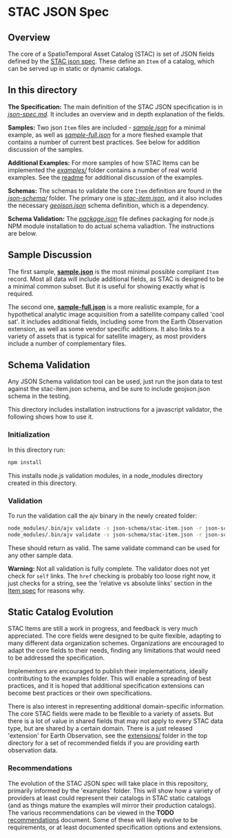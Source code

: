 # STAC JSON Spec

## Overview

The core of a SpatioTemporal Asset Catalog (STAC) is set of JSON fields defined by the [STAC json spec](json-spec.md).
These define an `Item` of a catalog, which can be served up in static or dynamic catalogs. 

## In this directory


**The Specification:** The main definition of the STAC JSON specification is in *[json-spec.md](json-spec.md)*. It includes an 
overview and in depth explanation of the fields.

**Samples:** Two json `Item` files are included - *[sample.json](sample.json)* for a minimal example, as well as 
*[sample-full.json](sample-full.json)* for a more fleshed example that contains a number of current best practices. See below
for addition discussion of the samples.

**Additional Examples:** For more samples of how STAC Items can be implemented the *[examples/](examples/)* folder contains
a number of real world examples. See the [readme](examples/README.md) for additional discussion of the examples.

**Schemas:** The schemas to validate the core `Item` definition are found in the *[json-schema/](json-schema/)* folder. 
The primary one is *[stac-item.json](json-schema/stac-item.json)*, and it also includes the necessary *[geojson.json](json-schema/geojson.json)*
schema definition, which is a dependency.

**Schema Validation:** The *[package.json](package.json)* file defines packaging for node.js NPM module installation to do
actual schema valiadtion. The instructions are below.

## Sample Discussion

The first sample, **[sample.json](sample.json)** is the most minimal possible compliant `Item` record. Most all data will
include additional fields, as STAC is designed to be a minimal common subset. But it is useful for showing exactly what is
required.

The second one, **[sample-full.json](sample-full.json)** is a more realistic example, for a hypothetical analytic image 
acquisition from a satellite company called 'cool sat'. It includes additional fields, including some from the Earth 
Observation extension, as well as some vendor specific additions. It also links to a variety of assets that is typical for
satellite imagery, as most providers include a number of complementary files.

## Schema Validation

Any JSON Schema validation tool can be used, just run the json data to test against the stac-item.json schema, and be sure to include geojson.json schema in the testing. 

This directory includes installation instructions for a javascript validator, the following shows how to use it.

### Initialization

In this directory run:

```bash
npm install
```
This installs node.js validation modules, in a node_modules directory created in this directory.

### Validation

To run the validation call the ajv binary in the newly created folder:

```bash
node_modules/.bin/ajv validate -s json-schema/stac-item.json -r json-schema/geojson.json -d sample.json --verbose
node_modules/.bin/ajv validate -s json-schema/stac-item.json -r json-schema/geojson.json -d examples/landsat8-sample.json --verbose
```

These should return as valid. The same validate command can be used for any other sample data.

**Warning:** Not all validation is fully complete. The validator does not yet check for `self` 
links. The `href` checking is probably too loose right now, it just checks for a string, see the 
'relative vs absolute links' section  in the [Item spec](json-spec.md) for reasons why. 


## Static Catalog Evolution 

STAC Items are still a work in progress, and feedback is very much appreciated. The core fields were designed to be 
quite flexible, adapting to many different data organization schemes. Organizations are encouraged to adapt 
the core fields to their needs, finding any limitations that would need to be addressed the specification.

Implementors are encouraged to publish their implementations, ideally contributing to the examples folder.
This will enable a spreading of best practices, and it is hoped that additional specification extensions can
become best practices or their own specifications.

There is also interest in representing additional domain-specific information. The core STAC fields were
made to be flexible to a variety of assets. But there is a lot of value in shared fields that may not apply
to every STAC data type, but are shared by a certain domain. There is a just released 'extension' for
Earth Observation, see the [extensions/](../extensions/) folder in the top directory for a set of recommended
fields if you are providing earth observation data.

### Recommendations

The evolution of the STAC JSON spec will take place in this repository, primarily informed by the 'examples' folder. 
This will show how a variety of providers at least could represent their catalogs in STAC static catalogs 
(and as things mature the examples will mirror their production catalogs). The various recommendations can 
be viewed in the **TODO** [recommendations](recommendations.md) document. Some of these will likely
evolve to be requirements, or at least documented specification options and extensions. 






